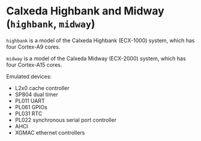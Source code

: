 # Calxeda Highbank and Midway (`highbank`, `midway`)

`highbank` is a model of the Calxeda Highbank (ECX-1000) system, which
has four Cortex-A9 cores.

`midway` is a model of the Calxeda Midway (ECX-2000) system, which has
four Cortex-A15 cores.

Emulated devices:

-   L2x0 cache controller
-   SP804 dual timer
-   PL011 UART
-   PL061 GPIOs
-   PL031 RTC
-   PL022 synchronous serial port controller
-   AHCI
-   XGMAC ethernet controllers
